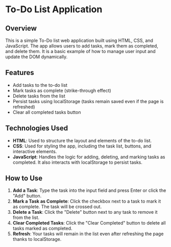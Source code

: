 # To-Do List Application

## Overview
This is a simple To-Do list web application built using HTML, CSS, and JavaScript. The app allows users to add tasks, mark them as completed, and delete them. It is a basic example of how to manage user input and update the DOM dynamically.

## Features
- Add tasks to the to-do list
- Mark tasks as complete (strike-through effect)
- Delete tasks from the list
- Persist tasks using localStorage (tasks remain saved even if the page is refreshed)
- Clear all completed tasks button

## Technologies Used
- **HTML**: Used to structure the layout and elements of the to-do list.
- **CSS**: Used for styling the app, including the task list, buttons, and interactive elements.
- **JavaScript**: Handles the logic for adding, deleting, and marking tasks as completed. It also interacts with localStorage to persist tasks.

## How to Use
1. **Add a Task**: Type the task into the input field and press Enter or click the "Add" button.
2. **Mark a Task as Complete**: Click the checkbox next to a task to mark it as complete. The task will be crossed out.
3. **Delete a Task**: Click the "Delete" button next to any task to remove it from the list.
4. **Clear Completed Tasks**: Click the "Clear Completed" button to delete all tasks marked as completed.
5. **Refresh**: Your tasks will remain in the list even after refreshing the page thanks to localStorage.

